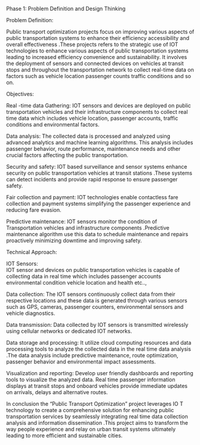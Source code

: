 
 Phase 1: Problem Definition and Design Thinking 


Problem Definition: 

Public transport optimization projects focus on improving various aspects of public transportation systems to enhance their efficiency accessibility and overall effectiveness .These projects refers to the strategic use of IOT technologies to enhance various aspects of public transportation systems leading to increased efficiency convenience and sustainability. It involves the deployment of sensors and connected devices on vehicles at transit stops and throughout the transportation network to collect real-time data on factors such as vehicle location passenger counts traffic conditions and so on.

Objectives:

Real -time data Gathering:
IOT sensors and devices are deployed on public transportation vehicles and their infrastructure components to collect real time data which includes vehicle location, passenger accounts, traffic conditions and environmental factors.

Data analysis: 
The collected data is processed and analyzed using advanced analytics and machine learning algorithms. This analysis includes passenger behavior, route performance, maintenance needs and other crucial factors affecting the public transportation. 

Security and safety:
 IOT based surveillance and sensor systems enhance security on public transportation vehicles at transit stations .These systems can detect incidents and provide rapid response to ensure passenger safety.

Fair collection and payment:
 IOT technologies enable contactless fare collection and payment systems simplifying the passenger experience and reducing fare evasion.


 Predictive maintenance:
 IOT sensors monitor the condition of Transportation vehicles and infrastructure components .Predictive maintenance algorithm use this data to schedule maintenance and repairs proactively minimizing downtime and improving safety.

Technical Approach:

IOT Sensors:  
IOT sensor and devices on public transportation vehicles is capable of collecting data in real time which includes passenger accounts environmental condition vehicle location and health etc..,

Data collection:
The IOT sensors continuously collect data from their respective locations and these data is generated through various sensors such as GPS, cameras, passenger counters, environmental sensors and vehicle diagnostics.

Data transmission:
Data collected by IOT sensors is transmitted wirelessly using cellular networks or dedicated IOT networks.

Data storage and processing:
It utilize cloud computing resources and data processing tools to analyze the collected data in the real time data analysis .The data analysis include predictive maintenance, route optimization, passenger behavior and environmental impact assessments.

Visualization and reporting:
Develop user friendly dashboards and reporting tools to visualize the analyzed data. Real time passenger information displays at transit stops and onboard vehicles provide immediate updates on arrivals, delays and alternative routes.

In conclusion the “Public Transport Optimization” project leverages IO T technology to create a comprehensive solution for enhancing public transportation services by seamlessly integrating real time data collection analysis and information dissemination .This project aims to transform the way people experience and relay on urban transit systems ultimately leading to more efficient and sustainable cities.









